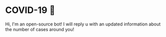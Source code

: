 # COVID-19 🤖 

Hi, I'm an open-source bot!
I will reply u with an updated information about the number of cases around you!